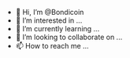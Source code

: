 - 👋 Hi, I’m @Bondicoin
- 👀 I’m interested in ...
- 🌱 I’m currently learning ...
- 💞️ I’m looking to collaborate on ...
- 📫 How to reach me ...

<!---
Bondicoin/Bondicoin is a ✨ special ✨ repository because its `README.md` (this file) appears on your GitHub profile.
You can click the Preview link to take a look at your changes.
--->
